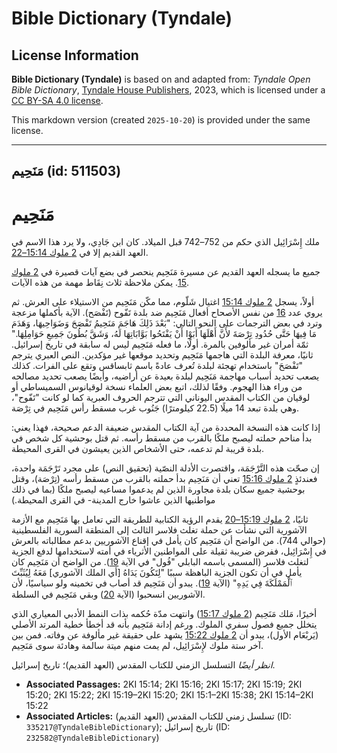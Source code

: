 # Bible Dictionary (Tyndale)

## License Information

**Bible Dictionary (Tyndale)** is based on and adapted from: _Tyndale Open Bible Dictionary_, [Tyndale House Publishers](https://tyndaleopenresources.com/), 2023, which is licensed under a [CC BY-SA 4.0 license](https://creativecommons.org/licenses/by-sa/4.0/legalcode.en).

This markdown version (created `2025-10-20`) is provided under the same license.



--------------------------------

## مَنَحِيم (id: 511503)

مَنَحِيم
========

ملك إِسْرَائِيل الذي حكم من 752–742 قبل الميلاد. كان ابن جَادِي، ولا يرد هذا الاسم في العهد القديم إلا في [2 ملوك 15:14–22](https://ref.ly/2Kgs15:14-2Kgs15:22).

جميع ما يسجله العهد القديم عن مسيرة مَنَحِيم ينحصر في بضع آيات قصيرة في [2 ملوك 15](https://ref.ly/2Kgs15:1-2Kgs15:38). يمكن ملاحظة ثلاث نِقَاط مهمة من هذه الآيات.

أولاً، يسجل [2 ملوك 15:14](https://ref.ly/2Kgs15:14) اغتيال شَلّوم، مما مكّن مَنَحِيم من الاستيلاء على العرش. ثم يروي عدد [16](https://ref.ly/2Kgs15:16) من نفس الأصحاح أفعال مَنَحِيم ضد بلدة تَفّوح (تَفْصَح). الآية بأكملها مزعجة وترد في بعض الترجمات على النحو التالي: "بَعْدَ ذَلِكَ هَاجَمَ مَنَحِيمُ تَفْصَحَ وَضَوَاحِيهَا، وَهَدَمَ مَا فِيهَا حَتَّى حُدُودِ تِرْصَةَ لأَنَّ أَهْلَهَا أَبَوْا أَنْ يَفْتَحُوا بَوَّابَاتِهَا لَهُ، وَشَقَّ بُطُونَ جَمِيعِ حَوَامِلِهَا." ثمّة أمران غير مألوفين بالمرة. أولًا، ما فعله مَنَحِيم ليس له سابقة في تاريخ إسرائيل. ثانيًا، معرفة البلدة التي هاجمها مَنَحِيم وتحديد موقعها غير مؤكدين. النص العبري يترجم "تَفْصَحَ" باستخدام تهجئة لبلدة تُعرف عادةً باسم ثابساقس وتقع على الفرات. كذلك يصعب تحديد أسباب مهاجمة مَنَحِيم لبلدة بعيدة عن أراضيه، وأيضًا يصعب تحديد مصالحه من وراء هذا الهجوم. وفقًا لذلك، اتبع بعض العلماء نسخة لوقيانوس السميساطي أو لوقيان من الكتاب المقدس اليوناني التي تترجم الحروف العبرية كما لو كانت "تَفّوح"، وهي بلدة تبعد 14 ميلًا (22\.5 كيلومترًا) جَنُوب غرب مسقط رأس مَنَحِيم في تِرْصَة. 

إذا كانت هذه النسخة المحددة من آية الكتاب المقدس ضعيفة الدعم صحيحة، فهذا يعني: بدأ مناحم حملته ليصبح ملكًا بالقرب من مسقط رأسه. ثم قتل بوحشية كل شخص في بلدة قريبة لم تدعمه، حتى الأشخاص الذين يعيشون في القرى المحيطة.

إن صحّت هذه التَّرْجَمَة، واقتصرت الأدلة النصّية (تحقيق النص) على مجرد تَرْجَمَة واحدة، فعندئذٍ [2 ملوك 15:16](https://ref.ly/2Kgs15:16) تعني أن مَنَحِيم بدأ حملته بالقرب من مسقط رأسه (تِرْصَة)، وقتل بوحشية جميع سكان بلدة مجاورة الذين لم يدعموا مساعيه ليصبح ملكًا (بما في ذلك مواطنيها الذين عاشوا خارج المدينة\- في القرى المحيطة.)

ثانيًا، [2 ملوك 15:19–20](https://ref.ly/2Kgs15:19-2Kgs15:20) يقدم الرؤية الكتابية للطريقة التي تعامل بها مَنَحِيم مع الأزمة الآشورية التي نشأت عن حملة تغلث فلاسر الثالث إلى المنطقة السورية الفلسطينية (حوالي 744\). من الواضح أن مَنَحِيم كان يأمل في إقناع الآشوريين بدعم مطالباته بالعرش في إِسْرَائِيل، ففرض ضريبة ثقيلة على المواطنين الأثرياء في أمته لاستخدامها لدفع الجزية لتغلث فلاسر (المسمى باسمه البابلي "فُول" في الآية [19](https://ref.ly/2Kgs15:19)). من الواضح أن مَنَحِيم كان يأمل في أن تكون الجزية الباهظة سببًا "لِتَكُونَ يَدَاهُ \[أي الملك الآشوري] مَعَهُ لِيُثَبِّتَ ٱلْمَمْلَكَةَ فِي يَدِهِ" (الآية [19](https://ref.ly/2Kgs15:19)). يبدو أن مَنَحِيم قد أصاب في تخمينه ولو سياسيًا، لأن الآشوريين انسحبوا (الآية [20](https://ref.ly/2Kgs15:20)) وبقي مَنَحِيم في السلطة.

أخيرًا، مَلك مَنَحِيم ([2 ملوك 15:17](https://ref.ly/2Kgs15:17)) وانتهت مدّة حُكمه بذات النمط الأدبي المعياري الذي يتخلل جميع فصول سفري الملوك. ورغم إدانة مَنَحِيم بأنه قد أخطأ خطية المرتد الأصلي (يَربْعَام الأول)، يبدو أن [2 ملوك 15:22](https://ref.ly/2Kgs15:22) يشهد على حقيقة غير مألوفة عن وفاته. فمن بين آخر ستة ملوك لإِسْرَائِيل، لم يمت منهم ميتة سالمة وهادئة سوى مَنَحِيم. 

*انظر أيضًا* التسلسل الزمني للكتاب المقدس (العهد القديم)؛ تاريخ إسرائيل.

* **Associated Passages:** 2KI 15:14; 2KI 15:16; 2KI 15:17; 2KI 15:19; 2KI 15:20; 2KI 15:22; 2KI 15:19–2KI 15:20; 2KI 15:1–2KI 15:38; 2KI 15:14–2KI 15:22
* **Associated Articles:** تسلسل زمني للكتاب المقدس (العهد القديم) (ID: `335217@TyndaleBibleDictionary`); تاريخ إسرائيل (ID: `232582@TyndaleBibleDictionary`)

